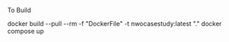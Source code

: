 To Build

docker build --pull --rm -f "DockerFile" -t nwocasestudy:latest "."
docker compose up                                                  
